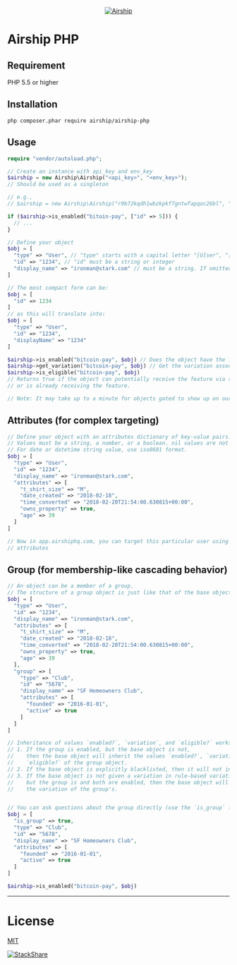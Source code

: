 <p align="center">
  <a href="https://airshiphq.com/" target="_blank">
    <img  alt="Airship" src="https://avatars3.githubusercontent.com/u/29476417?s=200&v=4" class="img-responsive">
  </a>
</p>



# Airship PHP

## Requirement
PHP 5.5 or higher

## Installation
`php composer.phar require airship/airship-php`


## Usage
```php
require "vendor/autoload.php";

// Create an instance with api_key and env_key
$airship = new Airship\Airship("<api_key>", "<env_key>");
// Should be used as a singleton

// e.g.,
// $airship = new Airship\Airship("r9b72kqdh1wbzkpkf7gntwfapqoc26bl", "nxmqp35umrd3djth");

if ($airship->is_enabled("bitoin-pay", ["id" => 5])) {
  // ...
}

// Define your object
$obj = [
  "type" => "User", // "type" starts with a capital letter "[U]ser", "[H]ome", "[C]ar". If omittied, it will default to "User"
  "id" => "1234", // "id" must be a string or integer
  "display_name" => "ironman@stark.com" // must be a string. If omitted, the SDK will use the same value as "id" (converted to a string)
]

// The most compact form can be:
$obj = [
  "id" => 1234
]
// as this will translate into:
$obj = [
  "type" => "User",
  "id" => "1234",
  "displayName" => "1234"
]

$airship->is_enabled("bitcoin-pay", $obj) // Does the object have the feature "bitcoin-pay"?
$airship->get_variation("bitcoin-pay", $obj) // Get the variation associated with a multi-variate flag
$airship->is_eligible("bitcoin-pay", $obj)
// Returns true if the object can potentially receive the feature via sampling
// or is already receiving the feature.

// Note: It may take up to a minute for objects gated to show up on our web app.
```


## Attributes (for complex targeting)
```php
// Define your object with an attributes dictionary of key-value pairs.
// Values must be a string, a number, or a boolean. nil values are not accepted.
// For date or datetime string value, use iso8601 format.
$obj = [
  "type" => "User",
  "id" => "1234",
  "display_name" => "ironman@stark.com",
  "attributes" => [
    "t_shirt_size" => "M",
    "date_created" => "2018-02-18",
    "time_converted" => "2018-02-20T21:54:00.630815+00:00",
    "owns_property" => true,
    "age" => 39
  ]
]

// Now in app.airshiphq.com, you can target this particular user using its
// attributes
```

## Group (for membership-like cascading behavior)
```php
// An object can be a member of a group.
// The structure of a group object is just like that of the base object.
$obj = [
  "type" => "User",
  "id" => "1234",
  "display_name" => "ironman@stark.com",
  "attributes" => [
    "t_shirt_size" => "M",
    "date_created" => "2018-02-18",
    "time_converted" => "2018-02-20T21:54:00.630815+00:00",
    "owns_property" => true,
    "age" => 39
  ],
  "group" => [
    "type" => "Club",
    "id" => "5678",
    "display_name" => "SF Homeowners Club",
    "attributes" => [
      "founded" => "2016-01-01",
      "active" => true
    ]
  ]
]

// Inheritance of values `enabled?`, `variation`, and `eligible?` works as follows:
// 1. If the group is enabled, but the base object is not,
//    then the base object will inherit the values `enabled?`, `variation`, and
//    `eligible?` of the group object.
// 2. If the base object is explicitly blacklisted, then it will not inherit.
// 3. If the base object is not given a variation in rule-based variation assignment,
//    but the group is and both are enabled, then the base object will inherit
//    the variation of the group's.


// You can ask questions about the group directly (use the `is_group` flag):
$obj = [
  "is_group" => true,
  "type" => "Club",
  "id" => "5678",
  "display_name" => "SF Homeowners Club",
  "attributes" => [
    "founded" => "2016-01-01",
    "active" => true
  ]
]

$airship->is_enabled("bitcoin-pay", $obj)
```
___

# License
 [MIT](/LICENSE)

[![StackShare](https://img.shields.io/badge/tech-stack-0690fa.svg?style=flat)](https://stackshare.io/airship/airship)

